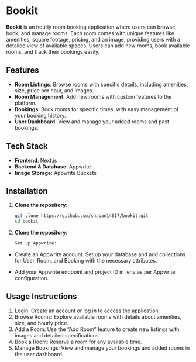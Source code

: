 # Bookit

**Bookit** is an hourly room booking application where users can browse, book, and manage rooms. Each room comes with unique features like amenities, square footage, pricing, and an image, providing users with a detailed view of available spaces. Users can add new rooms, book available rooms, and track their bookings easily.

## Features

- **Room Listings**: Browse rooms with specific details, including amenities, size, price per hour, and images.
- **Room Management**: Add new rooms with custom features to the platform.
- **Bookings**: Book rooms for specific times, with easy management of your booking history.
- **User Dashboard**: View and manage your added rooms and past bookings.

## Tech Stack

- **Frontend**: Next.js
- **Backend & Database**: Appwrite
- **Image Storage**: Appwrite Buckets

## Installation

1. **Clone the repository**:
   ```bash
   git clone https://github.com/shaban14617/bookit.git
   cd bookit
2. **Clone the repository**:
   ```bash
   Set up Appwrite:

- Create an Appwrite account.
Set up your database and add collections for User, Room, and Booking with the necessary attributes.

   
- Add your Appwrite endpoint and project ID in .env as per Appwrite configuration.

## Usage Instructions
  
1. Login: Create an account or log in to access the application.
2. Browse Rooms: Explore available rooms with details about amenities, size, and hourly price.
3. Add a Room: Use the “Add Room” feature to create new listings with images and detailed specifications.
4. Book a Room: Reserve a room for any available time.
5. Manage Bookings: View and manage your bookings and added rooms in the user dashboard.
